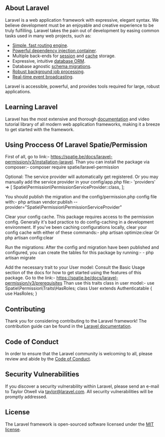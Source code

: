 ## About Laravel

Laravel is a web application framework with expressive, elegant syntax. We believe development must be an enjoyable and creative experience to be truly fulfilling. Laravel takes the pain out of development by easing common tasks used in many web projects, such as:

- [Simple, fast routing engine](https://laravel.com/docs/routing).
- [Powerful dependency injection container](https://laravel.com/docs/container).
- Multiple back-ends for [session](https://laravel.com/docs/session) and [cache](https://laravel.com/docs/cache) storage.
- Expressive, intuitive [database ORM](https://laravel.com/docs/eloquent).
- Database agnostic [schema migrations](https://laravel.com/docs/migrations).
- [Robust background job processing](https://laravel.com/docs/queues).
- [Real-time event broadcasting](https://laravel.com/docs/broadcasting).

Laravel is accessible, powerful, and provides tools required for large, robust applications.

## Learning Laravel

Laravel has the most extensive and thorough [documentation](https://laravel.com/docs) and video tutorial library of all modern web application frameworks, making it a breeze to get started with the framework.

## Using Proccess Of Laravel Spatie/Permission
First of all, go to link:-
    https://spatie.be/docs/laravel-permission/v3/installation-laravel.
Than you can install the package via composer:- 
    composer require spatie/laravel-permission

Optional: The service provider will automatically get registered. Or you may manually add the service provider in your config/app.php file:-
    'providers' => [
        Spatie\Permission\PermissionServiceProvider::class,
    ];

You should publish the migration and the config/permission.php config file with:-
    php artisan vendor:publish --provider="Spatie\Permission\PermissionServiceProvider"

Clear your config cache. This package requires access to the permission config. Generally it's bad practice to do config-caching in a development environment. If you've been caching configurations locally, clear your config cache with either of these commands:-
    php artisan optimize:clear Or php artisan config:clear
 
Run the migrations: After the config and migration have been published and configured, you can create the tables for this package by running:-
    - php artisan migrate

Add the necessary trait to your User model: Consult the Basic Usage section of the docs for how to get started using the features of this package.
    Go to the link:-
    https://spatie.be/docs/laravel-permission/v3/prerequisites
    Than use this traits class in user model:-
        use Spatie\Permission\Traits\HasRoles;
        class User extends Authenticatable
        {
            use HasRoles;
        }
    
  

## Contributing
Thank you for considering contributing to the Laravel framework! The contribution guide can be found in the [Laravel documentation](https://laravel.com/docs/contributions).

## Code of Conduct
In order to ensure that the Laravel community is welcoming to all, please review and abide by the [Code of Conduct](https://laravel.com/docs/contributions#code-of-conduct).

## Security Vulnerabilities
If you discover a security vulnerability within Laravel, please send an e-mail to Taylor Otwell via [taylor@laravel.com](mailto:taylor@laravel.com). All security vulnerabilities will be promptly addressed.

## License
The Laravel framework is open-sourced software licensed under the [MIT license](https://opensource.org/licenses/MIT).
